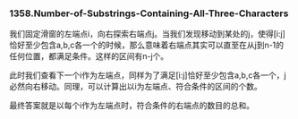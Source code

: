 ### 1358.Number-of-Substrings-Containing-All-Three-Characters

我们固定滑窗的左端点i，向右探索右端点j。当我们发现移动到某处的j，使得[i:j]恰好至少包含a,b,c各一个的时候，那么意味着右端点其实可以直至在从j到n-1的任何位置，都满足条件。这样的区间有n-j个。

此时我们查看下一个i作为左端点，同样为了满足[i:j]恰好至少包含a,b,c各一个，j必然向右移动。同理，可以计算出以i为左端点、符合条件的区间的个数。

最终答案就是以每个i作为左端点时，符合条件的右端点的数目的总和。

